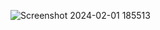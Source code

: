 ![Screenshot 2024-02-01 185513](https://github.com/singapaul/color-palette-generator-chat-gpt/assets/89204135/48260881-6fe5-44bb-876f-7f6ee32841f7)
